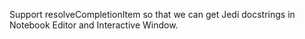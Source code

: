 Support resolveCompletionItem so that we can get Jedi docstrings in Notebook Editor and Interactive Window.